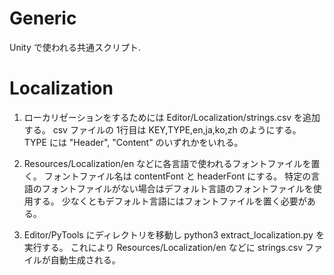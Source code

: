# Generic
Unity で使われる共通スクリプト.

# Localization
1. ローカリゼーションをするためには Editor/Localization/strings.csv を追加する。
csv ファイルの 1行目は KEY,TYPE,en,ja,ko,zh のようにする。
TYPE には "Header", "Content" のいずれかをいれる。

2. Resources/Localization/en などに各言語で使われるフォントファイルを置く。
フォントファイル名は contentFont と headerFont にする。
特定の言語のフォントファイルがない場合はデフォルト言語のフォントファイルを使用する。
少なくともデフォルト言語にはフォントファイルを置く必要がある。

3. Editor/PyTools にディレクトリを移動し python3 extract_localization.py を実行する。
これにより Resources/Localization/en などに strings.csv ファイルが自動生成される。

